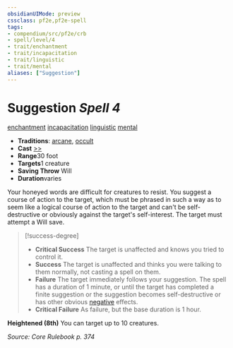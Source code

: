 ```yaml
---
obsidianUIMode: preview
cssclass: pf2e,pf2e-spell
tags:
- compendium/src/pf2e/crb
- spell/level/4
- trait/enchantment
- trait/incapacitation
- trait/linguistic
- trait/mental
aliases: ["Suggestion"]
---
```

# Suggestion *Spell 4*   
[enchantment](../../Rules/traits/enchantment.md)  [incapacitation](../../Rules/traits/incapacitation.md)  [linguistic](../../Rules/traits/linguistic.md)  [mental](../../Rules/traits/mental.md)  

- **Traditions**: [arcane](../../Rules/traits/arcane.md), [occult](../../Rules/traits/occult.md)
- **Cast** [>>](../../Rules/core-rulebook/chapter-9-playing-the-game.md#Actions "Two-Action") 
- **Range**30 foot
- **Targets**1 creature
- **Saving Throw** Will
- **Duration**varies

Your honeyed words are difficult for creatures to resist. You suggest a course of action to the target, which must be phrased in such a way as to seem like a logical course of action to the target and can't be self-destructive or obviously against the target's self-interest. The target must attempt a Will save.

> [!success-degree] 
> - **Critical Success** The target is unaffected and knows you tried to control it.
> - **Success** The target is unaffected and thinks you were talking to them normally, not casting a spell on them.
> - **Failure** The target immediately follows your suggestion. The spell has a duration of 1 minute, or until the target has completed a finite suggestion or the suggestion becomes self-destructive or has other obvious [negative](../../Rules/traits/negative.md) effects.
> - **Critical Failure** As failure, but the base duration is 1 hour.

**Heightened (8th)** You can target up to 10 creatures.

*Source: Core Rulebook p. 374*